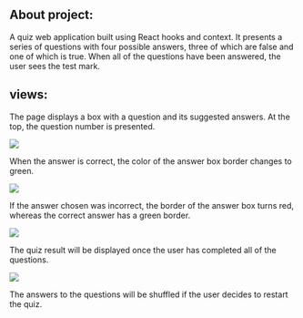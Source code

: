 ## About project:
A quiz web application built using React hooks and context. It presents a series of questions with four possible answers, three of which are false and one of which is true. When all of the questions have been answered, the user sees the test mark.

## views:
The page displays a box with a question and its suggested answers. At the top, the question number is presented.

<img src="https://user-images.githubusercontent.com/81569702/235681084-faaff2d4-0492-4da2-9df7-e126d773c684.PNG"/>

When the answer is correct, the color of the answer box border changes to green.

<img src="https://user-images.githubusercontent.com/81569702/235683520-00770e40-821e-4fb4-abad-254e648f723a.PNG"/>

If the answer chosen was incorrect, the border of the answer box turns red, whereas the correct answer has a green border.

<img src="https://user-images.githubusercontent.com/81569702/235684583-82c56842-69c2-495a-964a-d4e20e02952e.PNG"/>

The quiz result will be displayed once the user has completed all of the questions.

<img src="https://user-images.githubusercontent.com/81569702/235685611-40409c93-fc17-4505-b5a0-b438f9224df1.PNG"/>

The answers to the questions will be shuffled if the user decides to restart the quiz.

